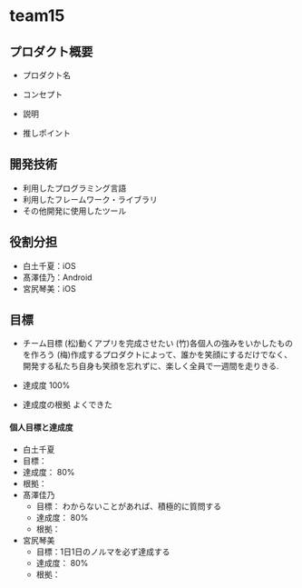 # team15

## プロダクト概要
- プロダクト名

- コンセプト

- 説明

- 推しポイント

## 開発技術
- 利用したプログラミング言語
- 利用したフレームワーク・ライブラリ
- その他開発に使用したツール

## 役割分担
- 白土千夏：iOS
- 髙澤佳乃：Android
- 宮尻琴美：iOS

## 目標
- チーム目標
(松)動くアプリを完成させたい
(竹)各個人の強みをいかしたものを作ろう
(梅)作成するプロダクトによって、誰かを笑顔にするだけでなく、開発する私たち自身も笑顔を忘れずに、楽しく全員で一週間を走りきる.


- 達成度
100%
- 達成度の根拠
よくできた

#### 個人目標と達成度  
-  白土千夏
  - 目標：  
  - 達成度： 80%  
  - 根拠：  
- 髙澤佳乃
  - 目標：  わからないことがあれば、積極的に質問する
  - 達成度： 80%  
  - 根拠： 
- 宮尻琴美
  - 目標：1日1日のノルマを必ず達成する  
  - 達成度： 80%  
  - 根拠： 
